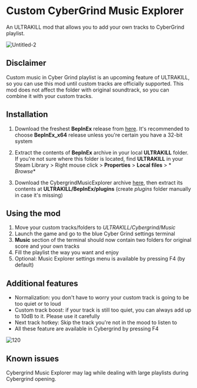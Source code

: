 # Custom CyberGrind Music Explorer

An ULTRAKILL mod that allows you to add your own tracks to CyberGrind playlist.

![Untitled-2](https://github.com/Flazhik/CybergrindMusicExplorer/assets/2077991/50dfa9d9-514c-413c-95c7-2ca515ea5359)

## Disclaimer

Custom music in Cyber Grind playlist is an upcoming feature of ULTRAKILL, so you can use this mod until custom tracks
are officially supported.
This mod does not affect the folder with original soundtrack, so you can combine it with your custom tracks.

## Installation

1. Download the freshest **BepInEx** release from [here](https://github.com/BepInEx/BepInEx/releases/tag/v5.4.21). It's
   recommended to choose **BepInEx_x64** release unless you're certain you have a 32-bit system

2. Extract the contents of **BepInEx** archive in your local **ULTRAKILL** folder. If you're not sure where this folder
   is located, find **ULTRAKILL** in your Steam Library > Right mouse click > **Properties** > **Local files** > *
   *Browse**
3. Download the CybergrindMusicExplorer
   archive [here](https://github.com/Flazhik/CybergrindMusicExplorer/releases/download/v1.2.1/CybergrindMusicExplorer.v1.2.1.zip), then
   extract its contents at **ULTRAKILL/BepInEx/plugins** (create *plugins* folder manually in case it's missing)

## Using the mod

1. Move your custom tracks/folders to *ULTRAKILL/Cybergrind/Music*
2. Launch the game and go to the blue Cyber Grind settings terminal
3. **Music** section of the terminal should now contain two folders for original score and your own tracks
4. Fill the playlist the way you want and enjoy
5. Optional: Music Explorer settings menu is available by pressing F4 (by default)

## Additional features
- Normalization: you don't have to worry your custom track is going to be too quiet or to loud
- Custom track boost: if your track is still too quiet, you can always add up to 10dB to it. Please use it carefully
- Next track hotkey: Skip the track you're not in the mood to listen to
- All these feature are available in Cybergrind by pressing F4

![120](https://github.com/Flazhik/CybergrindMusicExplorer/assets/2077991/209de4f1-09ac-4397-9480-c00969eba3a7)


## Known issues

Cybergrind Music Explorer may lag while dealing with large playlists during Cybergrind opening.
